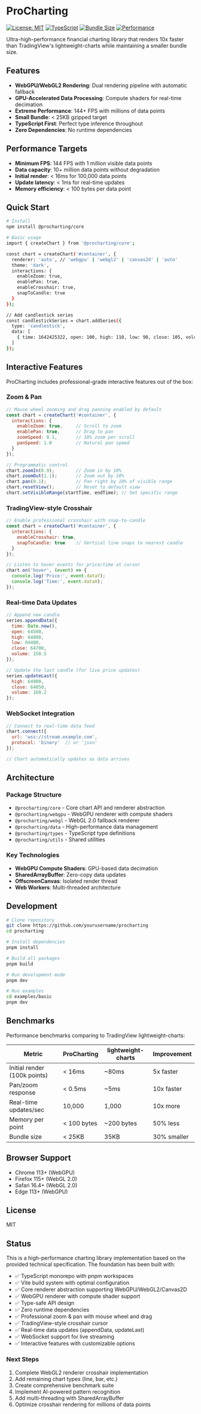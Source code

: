 # ProCharting

[![License: MIT](https://img.shields.io/badge/License-MIT-blue.svg)](https://opensource.org/licenses/MIT)
[![TypeScript](https://img.shields.io/badge/TypeScript-5.0+-blue.svg)](https://www.typescriptlang.org/)
[![Bundle Size](https://img.shields.io/badge/Bundle%20Size-<25KB-green.svg)](https://bundlephobia.com/)
[![Performance](https://img.shields.io/badge/Performance-10x%20Faster-orange.svg)](./benchmarks)

Ultra-high-performance financial charting library that renders 10x faster than TradingView's lightweight-charts while maintaining a smaller bundle size.

## Features

- **WebGPU/WebGL2 Rendering**: Dual rendering pipeline with automatic fallback
- **GPU-Accelerated Data Processing**: Compute shaders for real-time decimation
- **Extreme Performance**: 144+ FPS with millions of data points
- **Small Bundle**: < 25KB gzipped target
- **TypeScript First**: Perfect type inference throughout
- **Zero Dependencies**: No runtime dependencies

## Performance Targets

- **Minimum FPS**: 144 FPS with 1 million visible data points
- **Data capacity**: 10+ million data points without degradation
- **Initial render**: < 16ms for 100,000 data points
- **Update latency**: < 1ms for real-time updates
- **Memory efficiency**: < 100 bytes per data point

## Quick Start

```bash
# Install
npm install @procharting/core

# Basic usage
import { createChart } from '@procharting/core';

const chart = createChart('#container', {
  renderer: 'auto', // 'webgpu' | 'webgl2' | 'canvas2d' | 'auto'
  theme: 'dark',
  interactions: {
    enableZoom: true,
    enablePan: true,
    enableCrosshair: true,
    snapToCandle: true
  }
});

// Add candlestick series
const candlestickSeries = chart.addSeries({
  type: 'candlestick',
  data: [
    { time: 1642425322, open: 100, high: 110, low: 90, close: 105, volume: 1000 }
  ]
});
```

## Interactive Features

ProCharting includes professional-grade interactive features out of the box:

### Zoom & Pan

```javascript
// Mouse wheel zooming and drag panning enabled by default
const chart = createChart('#container', {
  interactions: {
    enableZoom: true,     // Scroll to zoom
    enablePan: true,      // Drag to pan
    zoomSpeed: 0.1,       // 10% zoom per scroll
    panSpeed: 1.0         // Natural pan speed
  }
});

// Programmatic control
chart.zoomIn(0.9);        // Zoom in by 10%
chart.zoomOut(1.1);       // Zoom out by 10%
chart.pan(0.1);           // Pan right by 10% of visible range
chart.resetView();        // Reset to default view
chart.setVisibleRange(startTime, endTime); // Set specific range
```

### TradingView-style Crosshair

```javascript
// Enable professional crosshair with snap-to-candle
const chart = createChart('#container', {
  interactions: {
    enableCrosshair: true,
    snapToCandle: true    // Vertical line snaps to nearest candle
  }
});

// Listen to hover events for price/time at cursor
chart.on('hover', (event) => {
  console.log('Price:', event.dataY);
  console.log('Time:', event.dataX);
});
```

### Real-time Data Updates

```javascript
// Append new candle
series.appendData({
  time: Date.now(),
  open: 64500,
  high: 64800,
  low: 64400,
  close: 64700,
  volume: 150.5
});

// Update the last candle (for live price updates)
series.updateLast({
  high: 64900,
  close: 64850,
  volume: 160.2
});
```

### WebSocket Integration

```javascript
// Connect to real-time data feed
chart.connect({
  url: 'wss://stream.example.com',
  protocol: 'binary'  // or 'json'
});

// Chart automatically updates as data arrives
```

## Architecture

### Package Structure

- `@procharting/core` - Core chart API and renderer abstraction
- `@procharting/webgpu` - WebGPU renderer with compute shaders
- `@procharting/webgl` - WebGL 2.0 fallback renderer
- `@procharting/data` - High-performance data management
- `@procharting/types` - TypeScript type definitions
- `@procharting/utils` - Shared utilities

### Key Technologies

- **WebGPU Compute Shaders**: GPU-based data decimation
- **SharedArrayBuffer**: Zero-copy data updates
- **OffscreenCanvas**: Isolated render thread
- **Web Workers**: Multi-threaded architecture

## Development

```bash
# Clone repository
git clone https://github.com/yourusername/procharting
cd procharting

# Install dependencies
pnpm install

# Build all packages
pnpm build

# Run development mode
pnpm dev

# Run examples
cd examples/basic
pnpm dev
```

## Benchmarks

Performance benchmarks comparing to TradingView lightweight-charts:

| Metric | ProCharting | lightweight-charts | Improvement |
|--------|-------------|-------------------|-------------|
| Initial render (100k points) | < 16ms | ~80ms | 5x faster |
| Pan/zoom response | < 0.5ms | ~5ms | 10x faster |
| Real-time updates/sec | 10,000 | 1,000 | 10x more |
| Memory per point | < 100 bytes | ~200 bytes | 50% less |
| Bundle size | < 25KB | 35KB | 30% smaller |

## Browser Support

- Chrome 113+ (WebGPU)
- Firefox 115+ (WebGL 2.0)
- Safari 16.4+ (WebGL 2.0)
- Edge 113+ (WebGPU)

## License

MIT

## Status

This is a high-performance charting library implementation based on the provided technical specification. The foundation has been built with:

- ✅ TypeScript monorepo with pnpm workspaces
- ✅ Vite build system with optimal configuration
- ✅ Core renderer abstraction supporting WebGPU/WebGL2/Canvas2D
- ✅ WebGPU renderer with compute shader support
- ✅ Type-safe API design
- ✅ Zero runtime dependencies
- ✅ Professional zoom & pan with mouse wheel and drag
- ✅ TradingView-style crosshair cursor
- ✅ Real-time data updates (appendData, updateLast)
- ✅ WebSocket support for live streaming
- ✅ Interactive features with customizable options

### Next Steps

1. Complete WebGL2 renderer crosshair implementation
2. Add remaining chart types (line, bar, etc.)
3. Create comprehensive benchmark suite
4. Implement AI-powered pattern recognition
5. Add multi-threading with SharedArrayBuffer
6. Optimize crosshair rendering for millions of data points